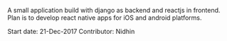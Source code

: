 A small application build with django as backend and reactjs in frontend.
Plan is to develop react native apps for iOS and android platforms.


Start date: 21-Dec-2017
Contributor: Nidhin

